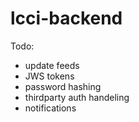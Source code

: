 # lcci-backend

Todo:

- update feeds
- JWS tokens
- password hashing
- thirdparty auth handeling
- notifications

